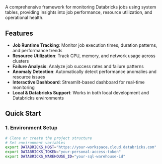 # 

A comprehensive framework for monitoring Databricks jobs using system tables, providing insights into job performance, resource utilization, and operational health.

## Features

- **Job Runtime Tracking**: Monitor job execution times, duration patterns, and performance trends
- **Resource Utilization**: Track CPU, memory, and network usage across clusters
- **Failure Analysis**: Analyze job success rates and failure patterns
- **Anomaly Detection**: Automatically detect performance anomalies and resource issues
- **Interactive Dashboard**: Streamlit-based dashboard for real-time monitoring
- **Local & Databricks Support**: Works in both local development and Databricks environments

## Quick Start

### 1. Environment Setup

```bash
# Clone or create the project structure
# Set environment variables
export DATABRICKS_HOST="https://your-workspace.cloud.databricks.com"
export DATABRICKS_TOKEN="your-personal-access-token"
export DATABRICKS_WAREHOUSE_ID="your-sql-warehouse-id"